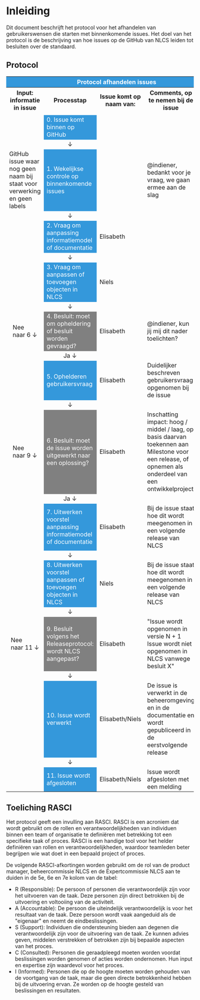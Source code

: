 # Inleiding


Dit document beschrijft het protocol voor het afhandelen van gebruikerswensen die starten met binnenkomende issues.
Het doel van het protocol is de beschrijving van hoe issues op de GitHub van NLCS leiden tot besluiten over de standaard. 


## Protocol
<table style="width: 100%; border-collapse: collapse;">
    <colgroup>
        <col style="width: 15%;">
        <col style="width: 30%;">
        <col style="width: 15%;">
        <col style="width: 25%;">
        <col style="width: 5%;">
        <col style="width: 5%;">
        <col style="width: 5%;">
    </colgroup>
    <tr>
        <th colspan="7" style="background-color: #3498db; color: white;">Protocol afhandelen issues</th>
    </tr>
    <tr>
        <th style="width: 15%;">Input: informatie in issue</th>
        <th style="width: 30%;">Processtap</th>
        <th style="width: 15%;">Issue komt op naam van:</th>
        <th style="width: 25%;">Comments, op te nemen bij de issue</th>
        <th style="width: 5%; transform: rotate(-90deg);"></th>
        <th style="width: 5%; transform: rotate(-90deg);"></th>
        <th style="width: 5%; transform: rotate(-90deg);"></th>
    </tr>
    <tr>
        <td colspan="3"></td>
        <td colspan="4"></td>
    </tr>
    <tr>
        <td></td>
        <td style="background-color: #3498db; color: white;">0. Issue komt binnen op GitHub</td>
        <td></td>
        <td></td>
        <td></td>
        <td></td>
        <td></td>
    </tr>
    <tr>
        <td></td>
        <td><div style="display: flex; align-items: center; justify-content: center; height: 100%;">&#8595;</div></td>
        <td colspan="5"></td>
    </tr>
       <tr>
        <td>GitHub issue waar nog geen naam bij staat voor verwerking en geen labels</td>
        <td style="background-color: #3498db; color: white;">1. Wekelijkse controle op binnenkomende issues</td>
        <td></td>
        <td>@indiener, bedankt voor je vraag, we gaan ermee aan de slag</td>
        <td><b>R</b></td>
        <td>S</td>
        <td>I</td>
    </tr>
    <tr>
        <td></td>
        <td><div style="display: flex; align-items: center; justify-content: center; height: 100%;">&#8595;</div></td>
        <td colspan="5"></td>
    </tr>
       <tr>
        <td></td>
        <td style="background-color: #3498db; color: white;">2. Vraag om aanpassing informatiemodel of documentatie</td>
        <td>Elisabeth</td>
        <td></td>
        <td><b>R</b></td>
        <td>S</td>
        <td>I</td>
    </tr>
    <tr>
        <td></td>
        <td><div style="display: flex; align-items: center; justify-content: center; height: 100%;">&#8595;</div></td>
        <td colspan="5"></td>
    </tr>
       <tr>
        <td></td>
        <td style="background-color: #3498db; color: white;">3. Vraag om aanpassen of toevoegen objecten in NLCS</td>
        <td>Niels</td>
        <td></td>
        <td>S</td>
        <td><b>R</b></td>
        <td>I</td>
    </tr>
    <tr>
        <td></td>
        <td><div style="display: flex; align-items: center; justify-content: center; height: 100%;">&#8595;</div></td>
        <td colspan="5"></td>
    </tr>
    <tr>
        <td><div style="display: flex; align-items: center; justify-content: center; height: 100%;">Nee <br> naar 6 &#8595;</div></td>
        <td style="background-color: #808080; color: white;">4. Besluit: moet om opheldering of besluit worden gevraagd?</td>
        <td>Elisabeth</td>
        <td>@indiener, kun jij mij dit nader toelichten?</td>
        <td><b>R</b></td>
        <td>S</td>
        <td>I</td>
    </tr>
       <tr>
        <td></td>
        <td><div style="display: flex; align-items: center; justify-content: center; height: 100%;">Ja &#8595;</div></td>
        <td colspan="5"></td>
    </tr>
        <tr>
        <td></td>
        <td style="background-color: #3498db; color: white;">5. Ophelderen gebruikersvraag</td>
        <td>Elisabeth</td>
        <td>Duidelijker beschreven gebruikersvraag opgenomen bij de issue</td>
       <td><b>R</b></td>
        <td>S</td>
        <td>I</td>
    </tr>
    <tr>
        <td></td>
        <td><div style="display: flex; align-items: center; justify-content: center; height: 100%;">&#8595;</div></td>
        <td colspan="5"></td>
    </tr>
    <tr>
        <td><div style="display: flex; align-items: center; justify-content: center; height: 100%;">Nee <br> naar 9 &#8595;</div></td>
        <td style="background-color: #808080; color: white;">6. Besluit: moet de issue worden uitgewerkt naar een oplossing?</td>
        <td>Elisabeth</td>
        <td>Inschatting impact: hoog / middel / laag, op basis daarvan toekennen aan Milestone voor een release, of opnemen als onderdeel van een ontwikkelproject</td>
        <td><b>R</b></td>
        <td>S</td>
        <td>I</td>
    </tr>
       <tr>
        <td></td>
        <td><div style="display: flex; align-items: center; justify-content: center; height: 100%;">Ja &#8595;</div></td>
        <td colspan="5"></td>
    </tr>
          <tr>
        <td></td>
        <td style="background-color: #3498db; color: white;">7. Uitwerken voorstel aanpassing informatiemodel of documentatie</td>
        <td>Elisabeth</td>
        <td>Bij de issue staat hoe dit wordt meegenomen in een volgende release van NLCS</td>
      <td><b>R</b></td>
        <td>S</td>
        <td>I</td>
    </tr>
    <tr>
        <td></td>
        <td><div style="display: flex; align-items: center; justify-content: center; height: 100%;">&#8595;</div></td>
        <td colspan="5"></td>
    </tr>
       <tr>
        <td></td>
        <td style="background-color: #3498db; color: white;">8. Uitwerken voorstel aanpassen of toevoegen objecten in NLCS</td>
        <td>Niels</td>
        <td>Bij de issue staat hoe dit wordt meegenomen in een volgende release van NLCS</td>
         <td>S</td>
        <td><b>R</b></td>
        <td>I</td>
    </tr>
       <tr>
        <td></td>
        <td><div style="display: flex; align-items: center; justify-content: center; height: 100%;">&#8595;</div></td>
        <td colspan="5"></td>
       <tr>
        <td><div style="display: flex; align-items: center; justify-content: center; height: 100%;">Nee <br> naar 11 &#8595;</div></td>
        <td style="background-color: #808080; color: white;">9. Besluit volgens het Releaseprotocol: wordt NLCS aangepast?</td>
        <td>Elisabeth </td>
        <td>"Issue wordt opgenomen in versie N + 1 <br> Issue wordt niet opgenomen in NLCS vanwege besluit X" </td>
        <td><b>R</b></td>
        <td>S</td>
        <td>I</td>
    </tr>
      <tr>
        <td></td>
        <td><div style="display: flex; align-items: center; justify-content: center; height: 100%;">&#8595;</div></td>
        <td colspan="5"></td>
       <tr>
        <td></td>
        <td style="background-color: #3498db; color: white;">10. Issue wordt verwerkt</td>
        <td>Elisabeth/Niels</td>
        <td>De issue is verwerkt in de beheeromgeving en in de documentatie en wordt gepubliceerd in de eerstvolgende release <td>
         <td><b>R</b></td>
        <td>S</td>
        <td>I</td>
    </tr>
    <tr>
        <td></td>
        <td><div style="display: flex; align-items: center; justify-content: center; height: 100%;">&#8595;</div></td>
        <td colspan="5"></td>
    </tr>
         <tr>
        <td></td>
        <td style="background-color: #3498db; color: white;">11. Issue wordt afgesloten</td>
        <td>Elisabeth/Niels</td>
        <td>Issue wordt afgesloten met een melding</td>
         <td><b>R</b></td>
        <td>S</td>
        <td>I</td>
    </tr>
    <tr>
</table>



## Toeliching RASCI
Het protocol geeft een invulling aan RASCI. RASCI is een acroniem dat wordt gebruikt om de rollen en verantwoordelijkheden van individuen binnen een team of organisatie te definiëren met betrekking tot een specifieke taak of proces. RASCI is een handige tool voor het helder definiëren van rollen en verantwoordelijkheden, waardoor teamleden beter begrijpen wie wat doet in een bepaald project of proces.

De volgende RASCI-afkortingen worden gebruikt om de rol van de product manager, beheercommissie NLCS en de Expertcommissie NLCS aan te duiden in de 5e, 6e en 7e kolom van de tabel:
* R (Responsible): De persoon of personen die verantwoordelijk zijn voor het uitvoeren van de taak. Deze personen zijn direct betrokken bij de uitvoering en voltooiing van de activiteit.
* A (Accountable): De persoon die uiteindelijk verantwoordelijk is voor het resultaat van de taak. Deze persoon wordt vaak aangeduid als de "eigenaar" en neemt de eindbeslissingen.
* S (Support): Individuen die ondersteuning bieden aan degenen die verantwoordelijk zijn voor de uitvoering van de taak. Ze kunnen advies geven, middelen verstrekken of betrokken zijn bij bepaalde aspecten van het proces.
* C (Consulted): Personen die geraadpleegd moeten worden voordat beslissingen worden genomen of acties worden ondernomen. Hun input en expertise zijn waardevol voor het proces.
* I (Informed): Personen die op de hoogte moeten worden gehouden van de voortgang van de taak, maar die geen directe betrokkenheid hebben bij de uitvoering ervan. Ze worden op de hoogte gesteld van beslissingen en resultaten.